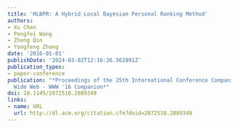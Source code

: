 ```yaml
---
title: 'HLBPR: A Hybrid Local Bayesian Personal Ranking Method'
authors:
- Xu Chen
- Pengfei Wang
- Zheng Qin
- Yongfeng Zhang
date: '2016-01-01'
publishDate: '2024-03-02T12:16:26.562891Z'
publication_types:
- paper-conference
publication: "*Proceedings of the 25th International Conference Companion on World
  Wide Web - WWW '16 Companion*"
doi: 10.1145/2872518.2889349
links:
- name: URL
  url: http://dl.acm.org/citation.cfm?doid=2872518.2889349
---
```

